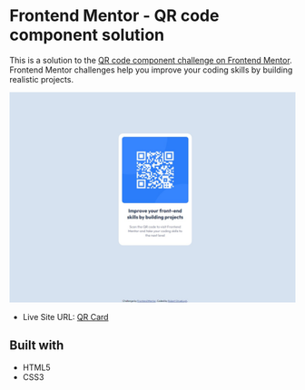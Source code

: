# Frontend Mentor - QR code component solution

This is a solution to the [QR code component challenge on Frontend Mentor](https://www.frontendmentor.io/challenges/qr-code-component-iux_sIO_H). Frontend Mentor challenges help you improve your coding skills by building realistic projects.

![Completed challenge](./img/final.jpg)

- Live Site URL: [QR Card](https://rstrzelczyk98.github.io/qr-code-component-main/)

## Built with

- HTML5
- CSS3
